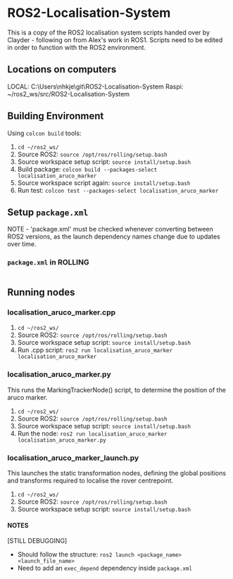# ROS2-Localisation-System 

This is a copy of the ROS2 localisation system scripts handed over by Clayder - following on from Alex's work in ROS1. Scripts need to be edited in order to function with the ROS2 environment.

## Locations on computers
LOCAL: C:\Users\nhkje\git\ROS2-Localisation-System
Raspi: ~/ros2_ws/src/ROS2-Localisation-System

## Building Environment
Using `colcon build` tools:
1. `cd ~/ros2_ws/`
2. Source ROS2: `source /opt/ros/rolling/setup.bash`
3. Source workspace setup script: `source install/setup.bash`
4. Build package: `colcon build --packages-select localisation_aruco_marker`
5. Source workspace script again: `source install/setup.bash`
6. Run test: `colcon test --packages-select localisation_aruco_marker`

## Setup `package.xml`
NOTE - 'package.xml' must be checked whenever converting between ROS2 versions, as the launch dependency
names change due to updates over time.

### `package.xml` in ROLLING
```

```


## Running nodes
### localisation_aruco_marker.cpp
1. `cd ~/ros2_ws/`
2. Source ROS2: `source /opt/ros/rolling/setup.bash`
3. Source workspace setup script: `source install/setup.bash`
4. Run .cpp script: `ros2 run localisation_aruco_marker localisation_aruco_marker`

### localisation_aruco_marker.py
This runs the MarkingTrackerNode() script, to determine the position of the aruco marker.
1. `cd ~/ros2_ws/`
2. Source ROS2: `source /opt/ros/rolling/setup.bash`
3. Source workspace setup script: `source install/setup.bash`
4. Run the node: `ros2 run localisation_aruco_marker localisation_aruco_marker.py`

### localisation_aruco_marker_launch.py
This launches the static transformation nodes, defining the global positions and transforms required to localise the rover centrepoint.
1. `cd ~/ros2_ws/`
2. Source ROS2: `source /opt/ros/rolling/setup.bash`
3. Source workspace setup script: `source install/setup.bash`

#### NOTES
[STILL DEBUGGING]
- Should follow the structure: ``ros2 launch <package_name> <launch_file_name>``
- Need to add an `exec_depend` dependency inside `package.xml`

